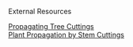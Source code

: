 External Resources

[Propagating Tree Cuttings](https://www.gardeningknowhow.com/ornamental/trees/tgen/planting-trees-from-twigs.htm) \
[Plant Propagation by Stem Cuttings](https://content.ces.ncsu.edu/plant-propagation-by-stem-cuttings-instructions-for-the-home-gardener)
